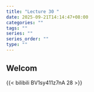 ```yaml
---
title: "Lecture 30 "
date: 2025-09-21T14:14:47+08:00
categories: ""
tags: ""
series: ""
series_order: ""
type: ""
---
```


## Welcom

{{< bilibili BV1sy411z7nA 28 >}}

